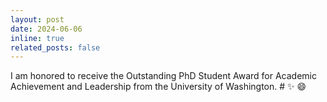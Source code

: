 ```yaml
---
layout: post
date: 2024-06-06
inline: true
related_posts: false
---
```


I am honored to receive the Outstanding PhD Student Award for Academic Achievement and Leadership from the University of Washington. # :sparkles: :smile:

